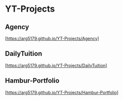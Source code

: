 # YT-Projects

## Agency
[https://arg5179.github.io/YT-Projects/Agency]

## DailyTuition
[https://arg5179.github.io/YT-Projects/DailyTuition]

## Hambur-Portfolio
[https://arg5179.github.io/YT-Projects/Hambur-Portfolio]
